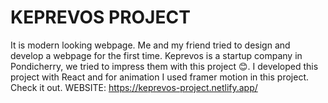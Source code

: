 # KEPREVOS PROJECT
It is modern looking webpage. Me and my friend tried to design and develop a webpage for the first time. Keprevos is a startup company in Pondicherry, we tried to impress them with this project 😊. I developed this project with React and for animation I used framer motion in this project. Check it out.
WEBSITE: https://keprevos-project.netlify.app/
